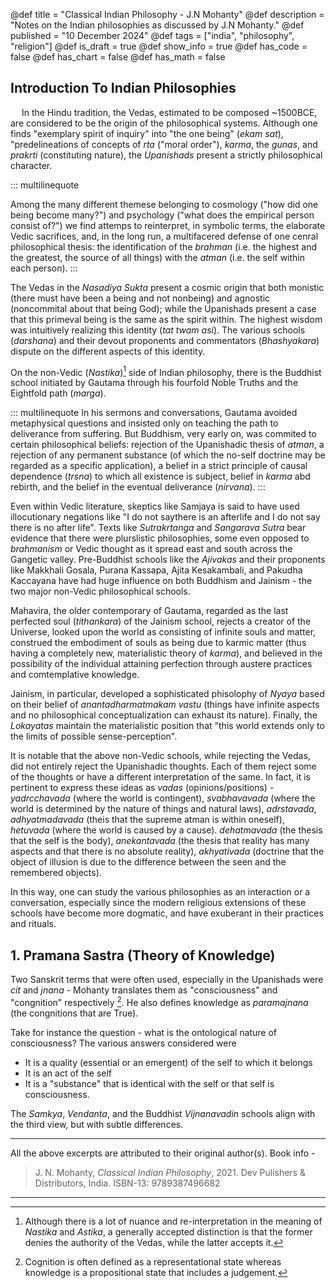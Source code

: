 @def title = "Classical Indian Philosophy - J.N Mohanty"
@def description = "Notes on the Indian philosophies as discussed by J.N Mohanty."
@def published = "10 December 2024"
@def tags = ["india", "philosophy", "religion"]
@def is_draft = true
@def show_info = true
@def has_code = false
@def has_chart = false
@def has_math = false

## Introduction To Indian Philosophies

&emsp; In the Hindu tradition, the Vedas, estimated to be composed ~1500BCE, are considered to be the origin of the philosophical systems. Although one finds "exemplary spirit of inquiry" into "the one being" (*ekam sat*), "predelineations of concepts of *rta* ("moral order"), *karma*, the *gunas*, and *prakrti* (constituting nature), the *Upanishads* present a strictly philosophical character.

::: multilinequote

Among the many different themese belonging to cosmology ("how did one being become many?") and psychology ("what does the empirical person consist of?") we find attemps to reinterpret, in symbolic terms, the elaborate Vedic sacrifices, and, in the long run, a multifacered defense of one cenral philosophical thesis: the identification of the *brahman* (i.e. the highest and the greatest, the source of all things) with the *atman* (i.e. the self within each person).
:::

The Vedas in the *Nasadiya Sukta* present a cosmic origin that both monistic (there must have been a being and not nonbeing) and agnostic (noncommital about that being God); while the Upanishads present a case that this primeval being is the same as the spirit within. The highest wisdom was intuitively realizing this identity (*tat twam asi*). The various schools (*darshana*) and their devout proponents and commentators (*Bhashyakara*) dispute on the different aspects of this identity.

On the non-Vedic (*Nastika*)[^nas] side of Indian philosophy, there is the Buddhist school initiated by Gautama through his fourfold Noble Truths and the Eightfold path (*marga*).

::: multilinequote
In his sermons and conversations, Gautama avoided metaphysical questions and insisted only on teaching the path to deliverance from suffering. But Buddhism, very early on, was commited to certain philosophical beliefs: rejection of the Upanishadic thesis of *atman*, a rejection of any permanent substance (of which the no-self doctrine may be regarded as a specific application), a belief in a strict principle of causal dependence (*trsna*) to which all existence is subject, belief in *karma* abd rebirth, and the belief in the eventual deliverance (*nirvana*).
:::

Even within Vedic literature, skeptics like Samjaya is said to have used illocutionary negations like "I do not saythere is an afterlife and I do not say there is no after life". Texts like *Sutrakrtanga* and *Sangarava Sutra* bear evidence that there were plurslistic philosophies, some even opposed to *brahmanism* or Vedic thought as it spread east and south across the Gangetic valley. Pre-Buddhist schools like the *Ajivakas* and their proponents like Makkhali Gosala, Purana Kassapa, Ajita Kesakambali, and Pakudha Kaccayana have had huge influence on both Buddhism and Jainism - the two major non-Vedic philosophical schools.


Mahavira, the older contemporary of Gautama, regarded as the last perfected soul (*tithankara*) of the Jainism school, rejects a creator of the Universe, looked upon the world as consisting of infinite souls and matter, construed the embodiment of souls as being due to karmic matter (thus having a completely new, materialistic theory of *karma*), and believed in the possibility of the individual attaining perfection through austere practices and comtemplative knowledge.

Jainism, in particular, developed a sophisticated phisolophy of *Nyaya* based on their belief of *anantadharmatmakam vastu* (things have infinite aspects and no philosophical conceptualization can exhaust its nature). Finally, the *Lokayatas* maintain the materialistic position that "this world extends only to the limits of possible sense-perception".

It is notable that the above non-Vedic schools, while rejecting the Vedas, did not entirely reject the Upanishadic thoughts. Each of them reject some of the thoughts or have a different interpretation of the same. In fact, it is pertinent to express these ideas as *vadas* (opinions/positions) - *yadrcchavada* (where the world is contingent), *svabhavavada* (where the world is determined by the nature of things and natural laws), *adrstavada*, *adhyatmadavada* (theis that the supreme atman is within oneself), *hetuvada* (where the world is caused by a cause). *dehatmavada* (the thesis that the self is the body), *anekantavada* (the thesis that reality has many aspects and that there is no absolute reality), *akhyativada* (doctrine that the object of illusion is due to the difference between the seen and the remembered objects).

In this way, one can study the various philosophies as an interaction or a conversation, especially since the modern religious extensions of these schools have become more dogmatic, and have exuberant in their practices and rituals.

## 1. Pramana Sastra (Theory of Knowledge)
Two Sanskrit terms that were often used, especially in the Upanishads were *cit* and *jnana* - Mohanty translates them as "consciousness" and "congnition" respectively [^cog]. He also defines knowledge as *paramajnana* (the congnitions that are True).

Take for instance the question - what is the ontological nature of consciousness? The various answers considered were

- It is a quality (essential or an emergent) of the self to which it belongs
- It is an act of the self
- It is a "substance" that is identical with the self or that self is consciousness.

The *Samkya*, *Vendanta*, and the Buddhist *Vijnanavadin* schools align with the third view, but with subtle differences.


----

All the above excerpts are attributed to their original author(s). Book info -

> J. N. Mohanty, *Classical Indian Philosophy*, 2021. Dev Pulishers & Distributors, India. ISBN-13: 9789387496682

----

[^nas]: Although there is a lot of nuance and re-interpretation in the meaning of *Nastika* and *Astika*, a generally accepted distinction is that the former denies the authority of the Vedas, while the latter accepts it.

[^cog]: Cognition is often defined as a representational state whereas knowledge is a propositional state that includes a judgement.
